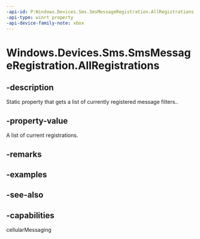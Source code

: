 ```yaml
---
-api-id: P:Windows.Devices.Sms.SmsMessageRegistration.AllRegistrations
-api-type: winrt property
-api-device-family-note: xbox
---
```


<!-- Property syntax
public Windows.Foundation.Collections.IVectorView<Windows.Devices.Sms.SmsMessageRegistration> AllRegistrations { get; }
-->

# Windows.Devices.Sms.SmsMessageRegistration.AllRegistrations

## -description
Static property that gets a list of currently registered message filters..

## -property-value
A list of current registrations.

## -remarks

## -examples

## -see-also


## -capabilities
cellularMessaging
